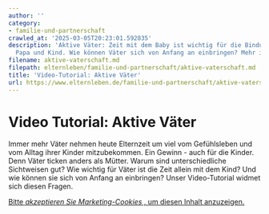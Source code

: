 ```yaml
---
author: ''
category:
- familie-und-partnerschaft
crawled_at: '2025-03-05T20:23:01.592835'
description: 'Aktive Väter: Zeit mit dem Baby ist wichtig für die Bindung zwischen
  Papa und Kind. Wie können Väter sich von Anfang an einbringen? Mehr im Video-Tutorial.'
filename: aktive-vaterschaft.md
filepath: elternleben/familie-und-partnerschaft/aktive-vaterschaft.md
title: 'Video-Tutorial: Aktive Väter'
url: https://www.elternleben.de/familie-und-partnerschaft/aktive-vaterschaft/
---
```


#  Video Tutorial: Aktive Väter

Immer mehr Väter nehmen heute Elternzeit um viel vom Gefühlsleben und vom
Alltag ihrer Kinder mitzubekommen. Ein Gewinn - auch für die Kinder. Denn
Väter ticken anders als Mütter. Warum sind unterschiedliche Sichtweisen gut?
Wie wichtig für Väter ist die Zeit allein mit dem Kind? Und wie können sie
sich von Anfang an einbringen? Unser Video-Tutorial widmet sich diesen Fragen.

[ 
](javascript:Cookiebot.renew\(\))

[Bitte _akzeptieren Sie Marketing-Cookies_ , um diesen Inhalt
anzuzeigen.](javascript:Cookiebot.renew\(\))

